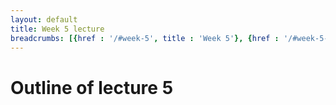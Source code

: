 ```yaml
---
layout: default
title: Week 5 lecture
breadcrumbs: [{href : '/#week-5', title : 'Week 5'}, {href : '/#week-5-day-2', title : 'Day 2'}]
---
```


Outline of lecture 5
====================
